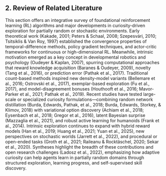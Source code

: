 ## 2. Review of Related Literature

This section offers an integrative survey of foundational reinforcement learning (RL) algorithms and major developments in curiosity-driven exploration for partially random or stochastic environments. Early theoretical work (Kakade, 2001; Peters & Schaal, 2008; Szepesvári, 2010; Tsitsiklis & Van Roy, 1997) established the convergence properties of temporal-difference methods, policy gradient techniques, and actor-critic frameworks for continuous or high-dimensional RL. Meanwhile, intrinsic motivation emerged as a key concept in developmental robotics and psychology (Oudeyer & Kaplan, 2007), spurring computational approaches that reward knowledge acquisition (Baranes & Oudeyer, 2009), novelty (Tang et al., 2016), or prediction error (Pathak et al., 2017). Traditional count-based methods inspired new density-model variants (Bellemare et al., 2016; Ostrovski et al., 2017), exemplar-based exploration (Fu et al., 2017), and model-disagreement bonuses (Houthooft et al., 2016; Mavor-Parker et al., 2021; Pathak et al., 2019). Recent studies have tested large-scale or specialized curiosity formulations—combining random network distillation (Burda, Edwards, Pathak, et al., 2018; Burda, Edwards, Storkey, & Klimov, 2018) with variational option discovery (Achiam et al., 2018; Eysenbach et al., 2018; Gregor et al., 2016), latent Bayesian surprise (Mazzaglia et al., 2021), and robust active learning for humanoids (Frank et al., 2014). Intrinsic exploration continues to expand with hybrid reward models (Han et al., 2019; Huang et al., 2021; Yuan et al., 2025), new perspectives on stochastic worlds (Jarrett et al., 2022), and procedural or open-ended tasks (Groth et al., 2021; Raileanu & Rocktäschel, 2020; Sekar et al., 2020). Syntheses highlight the breadth of these contributions and open research challenges (Ladosz et al., 2022), emphasizing how adaptive curiosity can help agents learn in partially random domains through structured exploration, learning progress, and self-supervised skill discovery.

